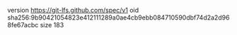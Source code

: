 version https://git-lfs.github.com/spec/v1
oid sha256:9b90421054823e412111289a0ae4cb9ebb084710590dbf74d2a2d968fe67acbc
size 183
